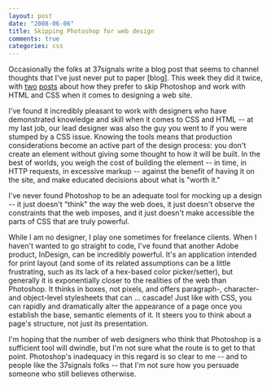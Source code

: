 ```yaml
--- 
layout: post
date: "2008-06-06"
title: Skipping Photoshop for web design
comments: true
categories: css
---
```


Occasionally the folks at 37signals write a blog post that seems to channel thoughts that I've just never put to paper [blog]. This week they did it twice, with <a href="http://www.37signals.com/svn/posts/1061-why-we-skip-photoshop">two</a> <a href="http://www.37signals.com/svn/posts/1066-web-designers-should-do-their-own-htmlcss">posts</a> about how they prefer to skip Photoshop and work with HTML and CSS when it comes to designing a web site.

I've found it incredibly pleasant to work with designers who have demonstrated knowledge and skill when it comes to CSS and HTML -- at my last job, our lead designer was also the guy you went to if you were stumped by a CSS issue. Knowing the tools means that production considerations become an active part of the design process: you don't create an element without giving some thought to how it will be built. In the best of worlds, you weigh the cost of building the element -- in time, in HTTP requests, in excessive markup -- against the benefit of having it on the site, and make educated decisions about what is "worth it."

I've never found Photoshop to be an adequate tool for mocking up a design -- it just doesn't "think" the way the web does, it just doesn't observe the constraints that the web imposes, and it just doesn't make accessible the parts of CSS that are truly powerful.

While I am no designer, I play one sometimes for freelance clients. When I haven't wanted to go straight to code, I've found that another Adobe product, InDesign, can be incredibly powerful. It's an application intended for print layout (and some of its related assumptions can be a little frustrating, such as its lack of a hex-based color picker/setter), but generally it is exponentially closer to the realities of the web than Photoshop. It thinks in boxes, not pixels, and offers paragraph-, character- and object-level stylesheets that can ... cascade! Just like with CSS, you can rapidly and dramatically alter the appearance of a page once you establish the base, semantic elements of it. It steers you to think about a page's structure, not just its presentation.

I'm hoping that the number of web designers who think that Photoshop is a sufficient tool will dwindle, but I'm not sure what the route is to get to that point. Photoshop's inadequacy in this regard is so clear to me -- and to people like the 37signals folks -- that I'm not sure how you persuade someone who still believes otherwise.